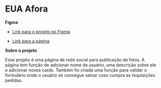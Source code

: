 # EUA Afora

**Figma**

* [Link para o projeto no Figma](https://www.figma.com/file/UEBC9WrjCqc74O4zfGn8ed/Web_Brief_Sprint_5_PT-%7C-Ao-redor-dos-E.U.A-%7C-desktop-%2B-mobile?type=design&node-id=1-2&t=5fAsrnFl6gO3hYF6-0)

* [Link para a página](https://clarards.github.io/web_project_4_ptbr/)


**Sobre o projeto**

Esse projeto é uma página de rede social para publicação de fotos. A página tem função de adicionar nome de usuário, uma descrição sobre ele e adicionar novos cards. Também foi criada uma função para validar o formulário onde o usuário só consegue salvar caso cumpra as requisições pedidas.